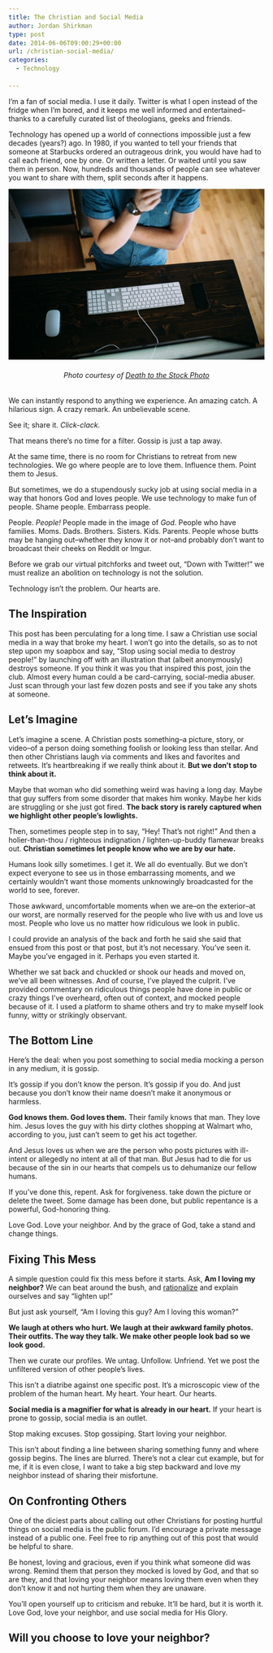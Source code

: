 ```yaml
---
title: The Christian and Social Media
author: Jordan Shirkman
type: post
date: 2014-06-06T09:00:29+00:00
url: /christian-social-media/
categories:
  - Technology

---
```

I’m a fan of social media. I use it daily. Twitter is what I open instead of the fridge when I’m bored, and it keeps me well informed and entertained–thanks to a carefully curated list of theologians, geeks and friends.

Technology has opened up a world of connections impossible just a few decades (years?) ago. In 1980, if you wanted to tell your friends that someone at Starbucks ordered an outrageous drink, you would have had to call each friend, one by one. Or written a letter. Or waited until you saw them in person. Now, hundreds and thousands of people can see whatever you want to share with them, split seconds after it happens.

[![Image](/static/images/Pondering-with-Keyboard.jpeg)](https://jshirk.com/blog/christian-social-media/)

<h6 style="text-align: center;">
  Photo courtesy of <a href="http://deathtothestockphoto.com">Death to the Stock Photo</a>
</h6>

We can instantly respond to anything we experience. An amazing catch. A hilarious sign. A crazy remark. An unbelievable scene.

See it; share it. _Click-clack._

That means there’s no time for a filter. Gossip is just a tap away.

At the same time, there is no room for Christians to retreat from new technologies. We go where people are to love them. Influence them. Point them to Jesus.

But sometimes, we do a stupendously sucky job at using social media in a way that honors God and loves people. We use technology to make fun of people. Shame people. Embarrass people.

People. _People!_ People made in the image of _God_. People who have families. Moms. Dads. Brothers. Sisters. Kids. Parents. People whose butts may be hanging out–whether they know it or not–and probably don’t want to broadcast their cheeks on Reddit or Imgur.

Before we grab our virtual pitchforks and tweet out, “Down with Twitter!” we must realize an abolition on technology is not the solution.

Technology isn’t the problem. Our hearts are. <!--more-->

## The Inspiration

This post has been perculating for a long time. I saw a Christian use social media in a way that broke my heart. I won’t go into the details, so as to not step upon my soapbox and say, “Stop using social media to destroy people!” by launching off with an illustration that (albeit anonymously) destroys someone. If you think it was you that inspired this post, join the club. Almost every human could a be card-carrying, social-media abuser. Just scan through your last few dozen posts and see if you take any shots at someone.

## Let’s Imagine

Let’s imagine a scene. A Christian posts something–a picture, story, or video–of a person doing something foolish or looking less than stellar. And then other Christians laugh via comments and likes and favorites and retweets. It’s heartbreaking if we really think about it. **But we don’t stop to think about it.**

Maybe that woman who did something weird was having a long day. Maybe that guy suffers from some disorder that makes him wonky. Maybe her kids are struggling or she just got fired. **The back story is rarely captured when we highlight other people’s lowlights.**

Then, sometimes people step in to say, “Hey! That’s not right!” And then a holier-than-thou / righteous indignation / lighten-up-buddy flamewar breaks out. **Christian sometimes let people know who we are by our hate.**

Humans look silly sometimes. I get it. We all do eventually. But we don’t expect everyone to see us in those embarrassing moments, and we certainly wouldn’t want those moments unknowingly broadcasted for the world to see, forever.

Those awkward, uncomfortable moments when we are–on the exterior–at our worst, are normally reserved for the people who live with us and love us most. People who love us no matter how ridiculous we look in public.

I could provide an analysis of the back and forth he said she said that ensued from this post or that post, but it’s not necessary. You’ve seen it. Maybe you’ve engaged in it. Perhaps you even started it.

Whether we sat back and chuckled or shook our heads and moved on, we’ve all been witnesses. And of course, I’ve played the culprit. I’ve provided commentary on ridiculous things people have done in public or crazy things I’ve overheard, often out of context, and mocked people because of it. I used a platform to shame others and try to make myself look funny, witty or strikingly observant.

## The Bottom Line

Here’s the deal: when you post something to social media mocking a person in any medium, it is gossip.

It’s gossip if you don’t know the person. It’s gossip if you do. And just because you don’t know their name doesn’t make it anonymous or harmless.

**God knows them. God loves them.** Their family knows that man. They love him. Jesus loves the guy with his dirty clothes shopping at Walmart who, according to you, just can’t seem to get his act together.

And Jesus loves us when we are the person who posts pictures with ill-intent or allegedly no intent at all of that man. But Jesus had to die for us because of the sin in our hearts that compels us to dehumanize our fellow humans.

If you’ve done this, repent. Ask for forgiveness. take down the picture or delete the tweet. Some damage has been done, but public repentance is a powerful, God-honoring thing.

Love God. Love your neighbor. And by the grace of God, take a stand and change things.

## Fixing This Mess

A simple question could fix this mess before it starts. Ask, **Am I loving my neighbor?** We can beat around the bush, and [rationalize](https://jshirk.com/blog/rationalization) and explain ourselves and say “lighten up!”

But just ask yourself, “Am I loving this guy? Am I loving this woman?”

**We laugh at others who hurt. We laugh at their awkward family photos. Their outfits. The way they talk. We make other people look bad so we look good.**

Then we curate our profiles. We untag. Unfollow. Unfriend. Yet we post the unfiltered version of other people’s lives.

This isn’t a diatribe against one specific post. It’s a microscopic view of the problem of the human heart. My heart. Your heart. Our hearts.

**Social media is a magnifier for what is already in our heart.** If your heart is prone to gossip, social media is an outlet.

Stop making excuses. Stop gossiping. Start loving your neighbor.

This isn’t about finding a line between sharing something funny and where gossip begins. The lines are blurred. There’s not a clear cut example, but for me, if it is even close, I want to take a big step backward and love my neighbor instead of sharing their misfortune.

## On Confronting Others

One of the diciest parts about calling out other Christians for posting hurtful things on social media is the public forum. I’d encourage a private message instead of a public one. Feel free to rip anything out of this post that would be helpful to share.

Be honest, loving and gracious, even if you think what someone did was wrong. Remind them that person they mocked is loved by God, and that so are they, and that loving your neighbor means loving them even when they don’t know it and not hurting them when they are unaware.

You’ll open yourself up to criticism and rebuke. It’ll be hard, but it is worth it. Love God, love your neighbor, and use social media for His Glory.

## Will you choose to love your neighbor?
